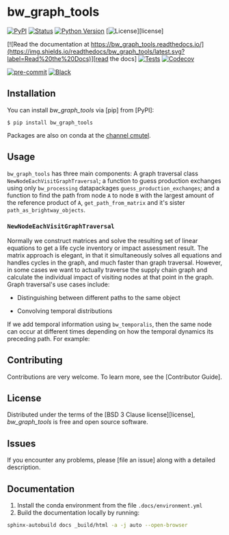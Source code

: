 # bw_graph_tools

[![PyPI](https://img.shields.io/pypi/v/bw_graph_tools.svg)][pypi status]
[![Status](https://img.shields.io/pypi/status/bw_graph_tools.svg)][pypi status]
[![Python Version](https://img.shields.io/pypi/pyversions/bw_graph_tools)][pypi status]
[![License](https://img.shields.io/pypi/l/bw_graph_tools)][license]

[![Read the documentation at https://bw_graph_tools.readthedocs.io/](https://img.shields.io/readthedocs/bw_graph_tools/latest.svg?label=Read%20the%20Docs)][read the docs]
[![Tests](https://github.com/brightway-lca/bw_graph_tools/workflows/Tests/badge.svg)][tests]
[![Codecov](https://codecov.io/gh/brightway-lca/bw_graph_tools/branch/main/graph/badge.svg)][codecov]

[![pre-commit](https://img.shields.io/badge/pre--commit-enabled-brightgreen?logo=pre-commit&logoColor=white)][pre-commit]
[![Black](https://img.shields.io/badge/code%20style-black-000000.svg)][black]

[pypi status]: https://pypi.org/project/bw_graph_tools/
[read the docs]: https://bw_graph_tools.readthedocs.io/
[tests]: https://github.com/brightway-lca/bw_graph_tools/actions?workflow=Tests
[codecov]: https://app.codecov.io/gh/brightway-lca/bw_graph_tools
[pre-commit]: https://github.com/pre-commit/pre-commit
[black]: https://github.com/psf/black

## Installation

You can install _bw_graph_tools_ via [pip] from [PyPI]:

```console
$ pip install bw_graph_tools
```

Packages are also on conda at the [channel cmutel](https://anaconda.org/cmutel/bw_graph_tools).

## Usage

`bw_graph_tools` has three main components: A graph traversal class `NewNodeEachVisitGraphTraversal`; a function to guess production exchanges using only `bw_processing` datapackages `guess_production_exchanges`; and a function to find the path from node `A` to node `B` with the largest amount of the reference product of `A`, `get_path_from_matrix` and it's sister `path_as_brightway_objects`.

### `NewNodeEachVisitGraphTraversal`

Normally we construct matrices and solve the resulting set of linear equations to get a life cycle inventory or impact assessment result. The matrix approach is elegant, in that it simultaneously solves all equations and handles cycles in the graph, and much faster than graph traversal. However, in some cases we want to actually traverse the supply chain graph and calculate the individual impact of visiting nodes at that point in the graph. Graph traversal's use cases include:

* Distinguishing between different paths to the same object

* Convolving temporal distributions

If we add temporal information using `bw_temporalis`, then the same node can occur at different times depending on how the temporal dynamics its preceding path. For example:


## Contributing

Contributions are very welcome.
To learn more, see the [Contributor Guide].

## License

Distributed under the terms of the [BSD 3 Clause license][license],
_bw_graph_tools_ is free and open source software.

## Issues

If you encounter any problems,
please [file an issue] along with a detailed description.

## Documentation

1. Install the conda environment from the file `.docs/environment.yml`
2. Build the documentation locally by running:

```bash
sphinx-autobuild docs _build/html -a -j auto --open-browser
```